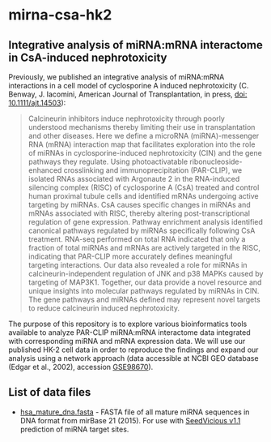 # mirna-csa-hk2
## Integrative analysis of miRNA:mRNA interactome in CsA-induced nephrotoxicity
Previously, we published an integrative analysis of miRNA:mRNA interactions in a cell model of cyclosporine A induced nephrotoxicity (C. Benway, J. Iacomini, American Journal of Transplantation, in press, [doi: 10.1111/ajt.14503](https://www.ncbi.nlm.nih.gov/pubmed/28925592)):
>Calcineurin inhibitors induce nephrotoxicity through poorly understood mechanisms thereby limiting their use in transplantation and other diseases. Here we define a microRNA (miRNA)-messenger RNA (mRNA) interaction map that facilitates exploration into the role of miRNAs in cyclosporine-induced nephrotoxicity (CIN) and the gene pathways they regulate. Using photoactivatable ribonucleoside-enhanced crosslinking and immunoprecipitation (PAR-CLIP), we isolated RNAs associated with Argonaute 2 in the RNA-induced silencing complex (RISC) of cyclosporine A (CsA) treated and control human proximal tubule cells and identified mRNAs undergoing active targeting by miRNAs. CsA causes specific changes in miRNAs and mRNAs associated with RISC, thereby altering post-transcriptional regulation of gene expression. Pathway enrichment analysis identified canonical pathways regulated by miRNAs specifically following CsA treatment. RNA-seq performed on total RNA indicated that only a fraction of total miRNAs and mRNAs are actively targeted in the RISC, indicating that PAR-CLIP more accurately defines meaningful targeting interactions. Our data also revealed a role for miRNAs in calcineurin-independent regulation of JNK and p38 MAPKs caused by targeting of MAP3K1. Together, our data provide a novel resource and unique insights into molecular pathways regulated by miRNAs in CIN. The gene pathways and miRNAs defined may represent novel targets to reduce calcineurin induced nephrotoxicity.

The purpose of this repository is to explore various bioinformatics tools available to analyze PAR-CLIP miRNA:mRNA interactome data integrated with corresponding miRNA and mRNA expression data. We will use our published HK-2 cell data in order to reproduce the findings and expand our analysis using a network approach (data accessible at NCBI GEO database (Edgar et al., 2002), accession [GSE98670](https://www.ncbi.nlm.nih.gov/geo/query/acc.cgi?acc=GSE98670)). 

## List of data files
- [hsa_mature_dna.fasta](https://github.com/cbenway/mirna-csa-hk2/blob/master/hsa_mature_dna.fasta) - FASTA file of all mature miRNA sequences in DNA format from mirBase 21 (2015). For use with [SeedVicious v1.1](https://seedvicious.essex.ac.uk/) prediction of miRNA target sites.

